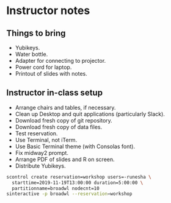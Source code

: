 # Instructor notes

## Things to bring

+ Yubikeys.
+ Water bottle.
+ Adapter for connecting to projector.
+ Power cord for laptop.
+ Printout of slides with notes.

## Instructor in-class setup

+ Arrange chairs and tables, if necessary.
+ Clean up Desktop and quit applications (particularly Slack).
+ Download fresh copy of git repository.
+ Download fresh copy of data files.
+ Test reservation.
+ Use Terminal, not iTerm.
+ Use Basic Terminal theme (with Consolas font).
+ Fix midway2 prompt.
+ Arrange PDF of slides and R on screen.
+ Distribute Yubikeys.

```bash
scontrol create reservation=workshop users=-runesha \
  starttime=2019-11-19T13:00:00 duration=5:00:00 \
  partitionname=broadwl nodecnt=10
sinteractive -p broadwl --reservation=workshop
```
